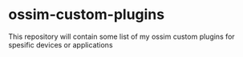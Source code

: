 # ossim-custom-plugins
This repository will contain some list of my ossim custom plugins for spesific devices or applications
